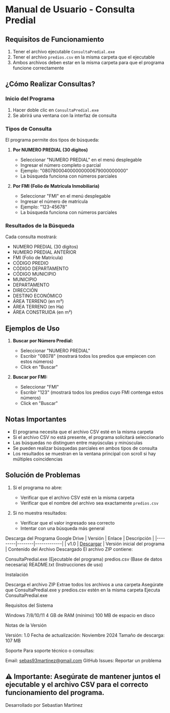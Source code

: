 # Manual de Usuario - Consulta Predial

## Requisitos de Funcionamiento
1. Tener el archivo ejecutable `ConsultaPredial.exe`
2. Tener el archivo `predios.csv` en la misma carpeta que el ejecutable
3. Ambos archivos deben estar en la misma carpeta para que el programa funcione correctamente

## ¿Cómo Realizar Consultas?

### Inicio del Programa
1. Hacer doble clic en `ConsultaPredial.exe`
2. Se abrirá una ventana con la interfaz de consulta

### Tipos de Consulta
El programa permite dos tipos de búsqueda:

1. **Por NUMERO PREDIAL (30 dígitos)**
   - Seleccionar "NUMERO PREDIAL" en el menú desplegable
   - Ingresar el número completo o parcial
   - Ejemplo: "080780004000000000679000000000"
   - La búsqueda funciona con números parciales

2. **Por FMI (Folio de Matrícula Inmobiliaria)**
   - Seleccionar "FMI" en el menú desplegable
   - Ingresar el número de matrícula
   - Ejemplo: "123-45678"
   - La búsqueda funciona con números parciales

### Resultados de la Búsqueda
Cada consulta mostrará:
- NUMERO PREDIAL (30 dígitos)
- NUMERO PREDIAL ANTERIOR
- FMI (Folio de Matrícula)
- CÓDIGO PREDIO
- CÓDIGO DEPARTAMENTO
- CÓDIGO MUNICIPIO
- MUNICIPIO
- DEPARTAMENTO
- DIRECCIÓN
- DESTINO ECONÓMICO
- ÁREA TERRENO (en m²)
- ÁREA TERRENO (en Ha)
- ÁREA CONSTRUIDA (en m²)

## Ejemplos de Uso

1. **Buscar por Número Predial:**
   - Seleccionar "NUMERO PREDIAL"
   - Escribir "08078" (mostrará todos los predios que empiecen con estos números)
   - Click en "Buscar"

2. **Buscar por FMI:**
   - Seleccionar "FMI"
   - Escribir "123" (mostrará todos los predios cuyo FMI contenga estos números)
   - Click en "Buscar"

## Notas Importantes
- El programa necesita que el archivo CSV esté en la misma carpeta
- Si el archivo CSV no está presente, el programa solicitará seleccionarlo
- Las búsquedas no distinguen entre mayúsculas y minúsculas
- Se pueden realizar búsquedas parciales en ambos tipos de consulta
- Los resultados se muestran en la ventana principal con scroll si hay múltiples coincidencias

## Solución de Problemas
1. Si el programa no abre:
   - Verificar que el archivo CSV esté en la misma carpeta
   - Verificar que el nombre del archivo sea exactamente `predios.csv`

2. Si no muestra resultados:
   - Verificar que el valor ingresado sea correcto
   - Intentar con una búsqueda más general

Descarga del Programa
Google Drive
| Versión | Enlace | Descripción |
|---------|--------|-------------|
| v1.0 | [Descargar](https://drive.google.com/file/d/1TiKMjoCMk0ZebFzlDFOfQrjt6koT_9sD/view?usp=drive_link) | Versión inicial del programa |
Contenido del Archivo Descargado
El archivo ZIP contiene:

ConsultaPredial.exe (Ejecutable del programa)
predios.csv (Base de datos necesaria)
README.txt (Instrucciones de uso)

Instalación

Descarga el archivo ZIP
Extrae todos los archivos a una carpeta
Asegúrate que ConsultaPredial.exe y predios.csv estén en la misma carpeta
Ejecuta ConsultaPredial.exe

Requisitos del Sistema

Windows 7/8/10/11
4 GB de RAM (mínimo)
100 MB de espacio en disco

Notas de la Versión

Versión: 1.0
Fecha de actualización: Noviembre 2024
Tamaño de descarga: 107 MB

Soporte
Para soporte técnico o consultas:

Email: sebas93martinez@gmail.com
GitHub Issues: Reportar un problema

⚠️ Importante: Asegúrate de mantener juntos el ejecutable y el archivo CSV para el correcto funcionamiento del programa.
---
Desarrollado por Sebastian Martinez
